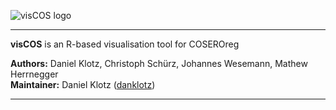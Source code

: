 ![visCOS logo](https://github.com/danklotz/visCOS/blob/master/R/AppExplore/www/icon_cosvis.png)
***

**visCOS** is an R-based visualisation tool for COSEROreg  

**Authors:** Daniel Klotz, Christoph Schürz, Johannes Wesemann, Mathew Herrnegger  
**Maintainer:** Daniel Klotz ([danklotz](https://github.com/danklotz))
***

